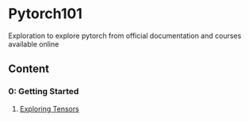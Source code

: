 # Pytorch101
Exploration to explore pytorch from official documentation and courses available online

## Content

### 0: Getting Started
1) [Exploring Tensors](./1_Tensors.ipynb)
